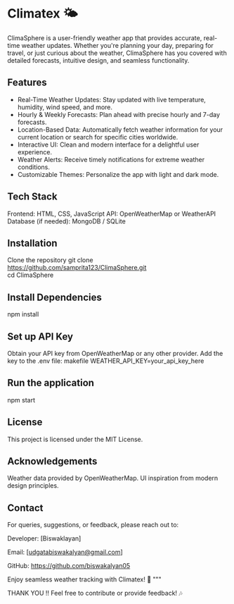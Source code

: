 # Climatex 🌤
ClimaSphere is a user-friendly weather app that provides accurate, real-time weather updates. Whether you're planning your day, preparing for travel, or just curious about the weather, ClimaSphere has you covered with detailed forecasts, intuitive design, and seamless functionality.

## Features
- Real-Time Weather Updates: Stay updated with live temperature, humidity, wind speed, and more.
- Hourly & Weekly Forecasts: Plan ahead with precise hourly and 7-day forecasts.
- Location-Based Data: Automatically fetch weather information for your current location or search for specific cities worldwide.
- Interactive UI: Clean and modern interface for a delightful user experience.
- Weather Alerts: Receive timely notifications for extreme weather conditions.
- Customizable Themes: Personalize the app with light and dark mode.
## Tech Stack
Frontend: HTML, CSS, JavaScript
API: OpenWeatherMap or WeatherAPI
Database (if needed): MongoDB / SQLite
## Installation
Clone the repository
git clone https://github.com/samprita123/ClimaSphere.git  
cd ClimaSphere
## Install Dependencies
npm install
## Set up API Key
Obtain your API key from OpenWeatherMap or any other provider.
Add the key to the .env file:
makefile
WEATHER_API_KEY=your_api_key_here
## Run the application
npm start
## License
This project is licensed under the MIT License.

## Acknowledgements
Weather data provided by OpenWeatherMap.
UI inspiration from modern design principles.
## Contact
For queries, suggestions, or feedback, please reach out to:

Developer: [Biswaklayan]

Email: [udgatabiswakalyan@gmail.com]

GitHub: https://github.com/biswakalyan05

Enjoy seamless weather tracking with Climatex! 🌈 """

THANK YOU !! Feel free to contribute or provide feedback! 🎶

